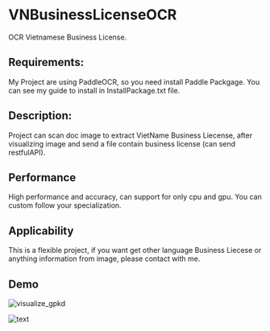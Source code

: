 # VNBusinessLicenseOCR
OCR Vietnamese Business License.

## Requirements:
My Project are using PaddleOCR, so you need install Paddle Packgage. You can see my guide to install in InstallPackage.txt file.

## Description:
Project can scan doc image to extract VietName Business Liecense, after visualizing image and send a file contain business license (can send restfulAPI).

## Performance 
High performance and accuracy, can support for only cpu and gpu. You can custom follow your specialization.

## Applicability 
This is a flexible project, if you want get other language Business Liecese or anything information from image, please contact with me.

## Demo
![visualize_gpkd](https://user-images.githubusercontent.com/50730472/125598037-e754de64-3561-4e80-a1b9-3d17ffcc3301.jpg)
 
![text](https://user-images.githubusercontent.com/50730472/125598084-ea812f89-4b59-40fa-82a8-5d82525f9a82.jpg)
